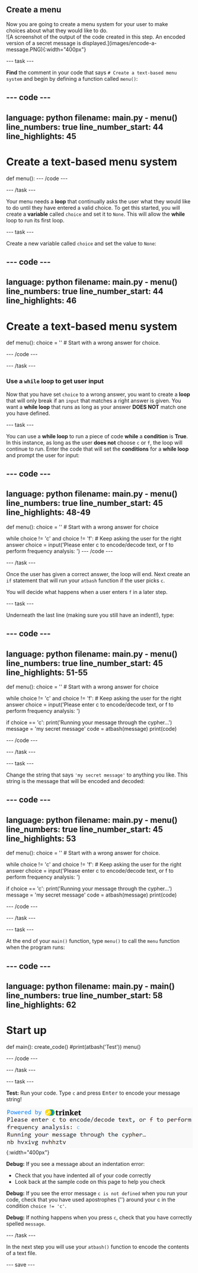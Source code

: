 ## Create a menu

<div style="display: flex; flex-wrap: wrap">
<div style="flex-basis: 200px; flex-grow: 1; margin-right: 15px;">
Now you are going to create a menu system for your user to make choices about what they would like to do. 
</div>
<div>
![A screenshot of the output of the code created in this step. An encoded version of a secret message is displayed.](images/encode-a-message.PNG){:width="400px"}
</div>
</div>

--- task ---

**Find** the comment in your code that says `# Create a text-based menu system` and begin by defining a function called `menu()`:

--- code ---
---
language: python filename: main.py - menu() line_numbers: true line_number_start: 44
line_highlights: 45
---
# Create a text-based menu system
def menu(): --- /code ---

--- /task ---

Your menu needs a **loop** that continually asks the user what they would like to do until they have entered a valid choice. To get this started, you will create a **variable** called `choice` and set it to `None`. This will allow the **while** loop to run its first loop.

--- task ---

Create a new variable called `choice` and set the value to `None`:

--- code ---
---
language: python filename: main.py - menu() line_numbers: true line_number_start: 44
line_highlights: 46
---
# Create a text-based menu system
def menu(): choice = '' # Start with a wrong answer for choice.

--- /code ---

--- /task ---

### Use a `while` loop to get user input

Now that you have set `choice` to a wrong answer, you want to create a **loop** that will only break if an `input` that matches a right answer is given. You want a **while loop** that runs as long as your answer **DOES NOT** match one you have defined.

--- task ---

You can use a **while loop** to run a piece of code **while** a **condition** is **True**. In this instance, as long as the user **does not** choose `c` or `f`, the loop will continue to run. Enter the code that will set the **conditions** for a **while loop** and prompt the user for input:

--- code ---
---
language: python filename: main.py - menu() line_numbers: true line_number_start: 45
line_highlights: 48-49
---
def menu(): choice = '' # Start with a wrong answer for choice

  while choice != 'c' and choice != 'f': # Keep asking the user for the right answer choice = input('Please enter c to encode/decode text, or f to perform frequency analysis: ') --- /code ---

--- /task ---


Once the user has given a correct answer, the loop will end. Next create an `if` statement that will run your `atbash` function if the user picks `c`.

You will decide what happens when a user enters `f` in a later step.

--- task ---

Underneath the last line (making sure you still have an indent!), type:

--- code ---
---
language: python filename: main.py - menu() line_numbers: true line_number_start: 45
line_highlights: 51-55
---
def menu(): choice = '' # Start with a wrong answer for choice

  while choice != 'c' and choice != 'f':  # Keep asking the user for the right answer choice = input('Please enter c to encode/decode text, or f to perform frequency analysis: ')

  if choice == 'c': print('Running your message through the cypher…') message = 'my secret message' code = atbash(message) print(code)


--- /code ---

--- /task ---

--- task ---

Change the string that says `'my secret message'` to anything you like. This string is the message that will be encoded and decoded:

--- code ---
---
language: python filename: main.py - menu() line_numbers: true line_number_start: 45
line_highlights: 53
---
def menu(): choice = '' # Start with a wrong answer for choice.

  while choice != 'c' and choice != 'f': # Keep asking the user for the right answer choice = input('Please enter c to encode/decode text, or f to perform frequency analysis: ')

  if choice == 'c': print('Running your message through the cypher…') message = 'my secret message' code = atbash(message) print(code)


--- /code ---

--- /task ---

--- task ---

At the end of your `main()` function, type `menu()` to call the `menu` function when the program runs:

--- code ---
---
language: python filename: main.py - main() line_numbers: true line_number_start: 58
line_highlights: 62
---
# Start up
def main(): create_code() #print(atbash('Test')) menu()

--- /code ---

--- /task ---

--- task ---

**Test:** Run your code. Type `c` and press <kbd>Enter</kbd> to encode your message string!

![A screenshot of the output of the code created in this step. An encoded version of a secret message is displayed.](images/encode-a-message.PNG){:width="400px"}

**Debug:** If you see a message about an indentation error:
- Check that you have indented all of your code correctly
- Look back at the sample code on this page to help you check

**Debug:** If you see the error message `c is not defined` when you run your code, check that you have used apostrophes ('') around your c in the condition `choice != 'c'`.

**Debug:** If nothing happens when you press `c`, check that you have correctly spelled `message`.

--- /task ---

In the next step you will use your `atbash()` function to encode the contents of a text file.

--- save ---
